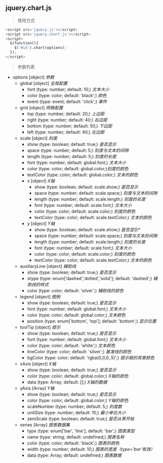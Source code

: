 ## jquery.chart.js ##

> 使用方式

```python
<script src='jquery.js'></script>
<script src='jquery.chart.js'></script>
<script>
  $(function(){
    $('#id').chart(options); 
  });
</script>
```

> 参数列表

- options [object] *参数*
    - global [object] *全局配置*
        - font (type: number; default: 10;) *文本大小*
        - color (type: color; default: 'black';) *颜色*
        - event (type: event; default: 'click';) *事件*
    - grid [object] *网格配置*
        - top (type: number; default: 20;) *上边距*
        - right (type: number; default: 40;) *右边距*
        - bottom (type: number; default: 50;) *下边距*
        - left (type: number; default: 40;) *左边距*
    - scale [object] *刻度*
        - show (type: boolean; default: true;) *是否显示*
        - space (type: number; default: 5;) *刻度与文本的间隙*
        - length (type: number; default: 5;) *刻度的长度*
        - font (type: number; default: global.font;) *文本大小*
        - color (type: color; default: global.color;)*刻度的颜色*
        - textColor (type: color; default: global.color;) *文本的颜色*
        - x [object] *X轴*
            - show (type: boolean; default: scale.show;) *是否显示*
            - space (type: number; default: scale.space;) *刻度与文本的间隙*
            - length (type: number; default: scale.length;) *刻度的长度*
            - font (type: number; default: scale.font;) *文本大小*
            - color (type: color; default: scale.color;) *刻度的颜色*
            - textColor (type: color; default: scale.textColor;) *文本的颜色*
        - y [object] *Y轴*
            - show (type: boolean; default: scale.show;) *是否显*示*
            - space (type: number; default: scale.space;) *刻度与文本的间隙*
            - length (type: number; default: scale.length;) *刻度的长度*
            - font (type: number; default: scale.font;) *文本大小*
            - color (type: color; default: scale.color;) *刻度的颜色*
            - textColor (type: color; default: scale.textColor;) *文本的颜色*
    - auxiliaryLine [object] *辅助线*
        - show (type: boolean; default: true;) *是否显示*
        - stype (type: enum['dashed','dotted','solid']; default: 'dashed';) *辅助线的样式*
        - color (type: color; default: 'silver';) *辅助线的颜色*
    - legend [object] *图例*
        - show (type: boolean; default: true;) *是否显示*
        - font (type: number; default: global.font;) *文本大小* 
        - color (type: color; default: global.color;) *文本颜色*
        - position (type: enum['bottom', 'top']; default: 'bottom';) *显示位置*
    - toolTip [object] *提示*
        - show (type: boolean; default: true;) *是否显示*
        - font (type: number; default: global.font;) *文本大小*
        - color (type: color; default: 'white';) *文本颜色*
        - lineColor (type: color; default: 'silver';) *基准线的颜色*
        - bgColor (type: color; default: 'rgba(0,0,0,.5)';) *提示框的背景颜色*
    - xAxis [object] *X轴*
        - show (type: boolean; default: true;) *是否显示*
        - color (type: color; default: global.color;) *X轴的颜色*
        - data (type: Array; default: [];) *X轴的数据*
    - yAxis [Array] *Y轴*
        - show (type: boolean; default: true;) *是否显示*
        - color (type: color; default: global.color;) *Y轴的颜色*
        - scaleNumber (type: number; default: 5;) *刻度数*
        - unitSize (type: number; default: 10;) *最小单位大小*
        - zeroScale (type: boolean; default: true;) *是否从零开始*
    - series [Array] *图表数据集*
        - type (type: enum['bar', 'line']; default: 'bar';) *图表类型*
        - name (type: string; default: undefined;) *图表名称*
        - color (type: color; default: 'black';) *图表的颜色*
        - width (type: number; default: 10;) *图表的宽度（type='bar'有效）*
        - data (type: Array; default: undefined;) *图表数据*